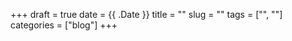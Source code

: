 +++ 
draft = true
date = {{ .Date }}
title = ""
slug = "" 
tags = ["", ""]
categories = ["blog"]
+++

### 


